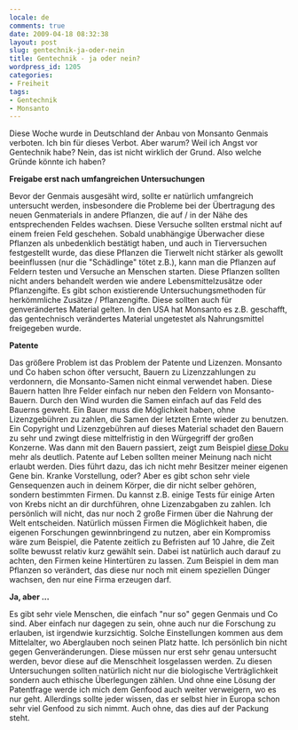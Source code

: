 ```yaml
---
locale: de
comments: true
date: 2009-04-18 08:32:38
layout: post
slug: gentechnik-ja-oder-nein
title: Gentechnik - ja oder nein?
wordpress_id: 1205
categories:
- Freiheit
tags:
- Gentechnik
- Monsanto
---
```


Diese Woche wurde in Deutschland der Anbau von Monsanto Genmais verboten.  Ich
bin für dieses Verbot. Aber warum? Weil ich Angst vor Gentechnik habe? Nein,
das ist nicht wirklich der Grund.  Also welche Gründe könnte ich haben?

**Freigabe erst nach umfangreichen Untersuchungen**

Bevor der Genmais ausgesäht wird, sollte er natürlich umfangreich untersucht
werden, insbesondere die Probleme bei der Übertragung des neuen Genmaterials in
andere Pflanzen, die auf / in der Nähe des entsprechenden Feldes wachsen. Diese
Versuche sollten erstmal nicht auf einem freien Feld geschehen. Sobald
unabhängige Überwacher diese Pflanzen als unbedenklich bestätigt haben, und
auch in Tierversuchen festgestellt wurde, das diese Pflanzen die Tierwelt nicht
stärker als gewollt beeinflussen (nur die "Schädlinge" tötet z.B.), kann man
die Pflanzen auf Feldern testen und Versuche an Menschen starten. Diese
Pflanzen sollten nicht anders behandelt werden wie andere Lebensmittelzusätze
oder Pflanzengifte. Es gibt schon existierende Untersuchungsmethoden für
herkömmliche Zusätze / Pflanzengifte. Diese sollten auch für genverändertes
Material gelten. In den USA hat Monsanto es z.B. geschafft, das gentechnisch
verändertes Material ungetestet als Nahrungsmittel freigegeben wurde.

**Patente**

Das größere Problem ist das Problem der Patente und Lizenzen. Monsanto und Co
haben schon öfter versucht, Bauern zu Lizenzzahlungen zu verdonnern, die
Monsanto-Samen nicht einmal verwendet haben. Diese Bauern hatten Ihre Felder
einfach nur neben den Feldern von Monsanto-Bauern. Durch den Wind wurden die
Samen einfach auf das Feld des Bauerns geweht. Ein Bauer muss die Möglichkeit
haben, ohne Lizenzgebühren zu zahlen, die Samen der letzten Ernte wieder zu
benutzen. Ein Copyright und Lizenzgebühren auf dieses Material schadet den
Bauern zu sehr und zwingt diese mittelfristig in den Würgegriff der großen
Konzerne. Was dann mit den Bauern passiert, zeigt zum Beispiel [diese Doku](http://video.google.com/videoplay?docid=-7781121501979693623) 
mehr als deutlich. Patente auf Leben sollten meiner Meinung nach nicht erlaubt
werden.  Dies führt dazu, das ich nicht mehr Besitzer meiner eigenen Gene bin.
Kranke Vorstellung, oder? Aber es gibt schon sehr viele Gensequenzen auch in
deinem Körper, die dir nicht selber gehören, sondern bestimmten Firmen. Du
kannst z.B.  einige Tests für einige Arten von Krebs nicht an dir durchführen,
ohne Lizenzabgaben zu zahlen. Ich persönlich will nicht, das nur noch 2 große
Firmen über die Nahrung der Welt entscheiden. Natürlich müssen Firmen die
Möglichkeit haben, die eigenen Forschungen gewinnbringend zu nutzen, aber ein
Kompromiss wäre zum Beispiel, die Patente zeitlich zu Befristen auf 10 Jahre,
die Zeit sollte bewusst relativ kurz gewählt sein. Dabei ist natürlich auch
darauf zu achten, den Firmen keine Hintertüren zu lassen. Zum Beispiel in dem
man Pflanzen so verändert, das diese nur noch mit einem speziellen Dünger
wachsen, den nur eine Firma erzeugen darf.

**Ja, aber ...**

Es gibt sehr viele Menschen, die einfach "nur so" gegen Genmais und Co sind.
Aber einfach nur dagegen zu sein, ohne auch nur die Forschung zu erlauben, ist
irgendwie kurzsichtig. Solche Einstellungen kommen aus dem Mittelalter, wo
Aberglauben noch seinen Platz hatte. Ich persönlich bin nicht gegen
Genveränderungen. Diese müssen nur erst sehr genau untersucht werden, bevor
diese auf die Menschheit losgelassen werden. Zu diesen Untersuchungen sollten
natürlich nicht nur die biologische Verträglichkeit sondern auch ethische
Überlegungen zählen. Und ohne eine Lösung der Patentfrage werde ich mich dem
Genfood auch weiter verweigern, wo es nur geht. Allerdings sollte jeder wissen,
das er selbst hier in Europa schon sehr viel Genfood zu sich nimmt. Auch ohne,
das dies auf der Packung steht.
